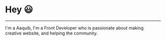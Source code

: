 # Hey :smiley:

---
I'm a Aaquib, I'm a Front Developer who is passionate about making creative website, and helping the community.